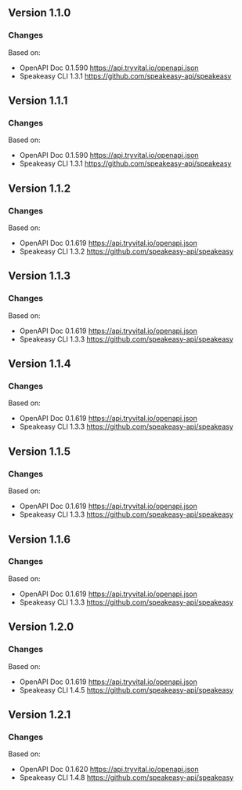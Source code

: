 

## Version 1.1.0
### Changes
Based on:
- OpenAPI Doc 0.1.590 https://api.tryvital.io/openapi.json
- Speakeasy CLI 1.3.1 https://github.com/speakeasy-api/speakeasy

## Version 1.1.1
### Changes
Based on:
- OpenAPI Doc 0.1.590 https://api.tryvital.io/openapi.json
- Speakeasy CLI 1.3.1 https://github.com/speakeasy-api/speakeasy

## Version 1.1.2
### Changes
Based on:
- OpenAPI Doc 0.1.619 https://api.tryvital.io/openapi.json
- Speakeasy CLI 1.3.2 https://github.com/speakeasy-api/speakeasy

## Version 1.1.3
### Changes
Based on:
- OpenAPI Doc 0.1.619 https://api.tryvital.io/openapi.json
- Speakeasy CLI 1.3.3 https://github.com/speakeasy-api/speakeasy

## Version 1.1.4
### Changes
Based on:
- OpenAPI Doc 0.1.619 https://api.tryvital.io/openapi.json
- Speakeasy CLI 1.3.3 https://github.com/speakeasy-api/speakeasy

## Version 1.1.5
### Changes
Based on:
- OpenAPI Doc 0.1.619 https://api.tryvital.io/openapi.json
- Speakeasy CLI 1.3.3 https://github.com/speakeasy-api/speakeasy

## Version 1.1.6
### Changes
Based on:
- OpenAPI Doc 0.1.619 https://api.tryvital.io/openapi.json
- Speakeasy CLI 1.3.3 https://github.com/speakeasy-api/speakeasy

## Version 1.2.0
### Changes
Based on:
- OpenAPI Doc 0.1.619 https://api.tryvital.io/openapi.json
- Speakeasy CLI 1.4.5 https://github.com/speakeasy-api/speakeasy

## Version 1.2.1
### Changes
Based on:
- OpenAPI Doc 0.1.620 https://api.tryvital.io/openapi.json
- Speakeasy CLI 1.4.8 https://github.com/speakeasy-api/speakeasy